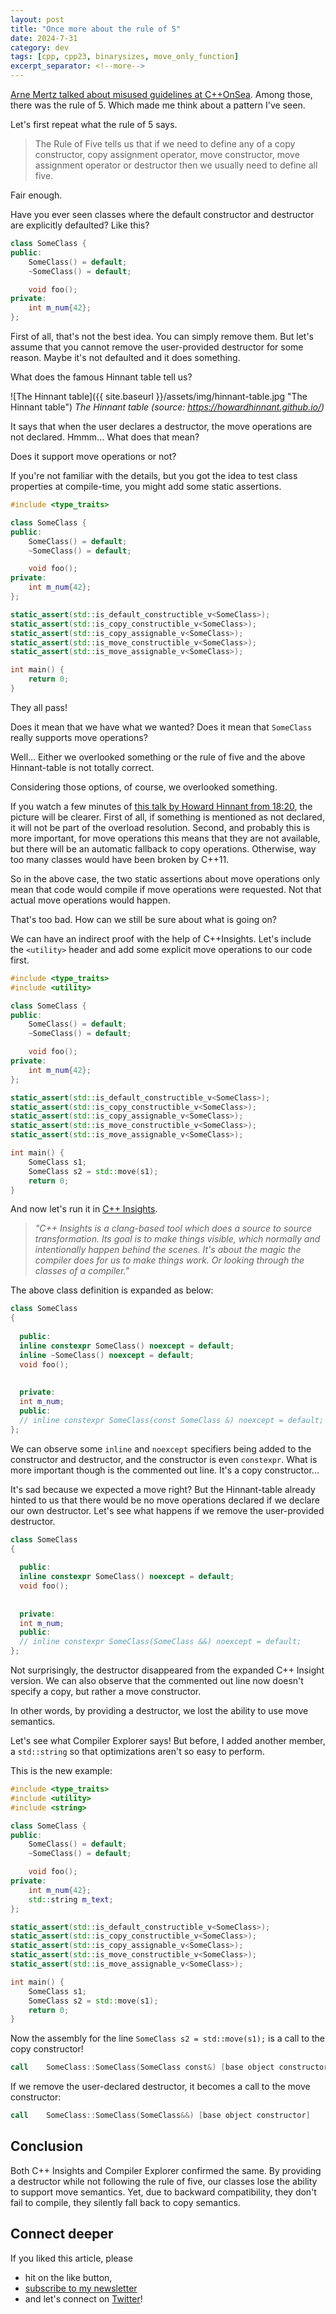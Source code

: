```yaml
---
layout: post
title: "Once more about the rule of 5"
date: 2024-7-31
category: dev
tags: [cpp, cpp23, binarysizes, move_only_function]
excerpt_separator: <!--more-->
---
```

[Arne Mertz talked about misused guidelines at C++OnSea](https://www.sandordargo.com/blog/2024/07/10/cpponsea2024-trip-report#my-favourite-talks). Among those, there was the rule of 5. Which made me think about a pattern I've seen.

Let's first repeat what the rule of 5 says.
> The Rule of Five tells us that if we need to define any of a copy constructor, copy assignment operator, move constructor, move assignment operator or destructor then we usually need to define all five. 

Fair enough.

Have you ever seen classes where the default constructor and destructor are explicitly defaulted? Like this?

```cpp
class SomeClass {
public:
    SomeClass() = default;
    ~SomeClass() = default;

    void foo();
private:
    int m_num{42};
};
```

First of all, that's not the best idea. You can simply remove them. But let's assume that you cannot remove the user-provided destructor for some reason. Maybe it's not defaulted and it does something.

What does the famous Hinnant table tell us?

![The Hinnant table]({{ site.baseurl }}/assets/img/hinnant-table.jpg "The Hinnant table")
_The Hinnant table (source: https://howardhinnant.github.io/)_

It says that when the user declares a destructor, the move operations are not declared. Hmmm... What does that mean?

Does it support move operations or not?

If you're not familiar with the details, but you got the idea to test class properties at compile-time, you might add some static assertions.


```cpp
#include <type_traits>

class SomeClass {
public:
    SomeClass() = default;
    ~SomeClass() = default;

    void foo();
private:
    int m_num{42};
};

static_assert(std::is_default_constructible_v<SomeClass>);
static_assert(std::is_copy_constructible_v<SomeClass>);
static_assert(std::is_copy_assignable_v<SomeClass>);
static_assert(std::is_move_constructible_v<SomeClass>);
static_assert(std::is_move_assignable_v<SomeClass>);

int main() {
    return 0;
}
```

They all pass!

Does it mean that we have what we wanted? Does it mean that `SomeClass` really supports move operations?

Well... Either we overlooked something or the rule of five and the above Hinnant-table is not totally correct.

Considering those options, of course, we overlooked something.

If you watch a few minutes of [this talk by Howard Hinnant from 18:20](https://youtu.be/vLinb2fgkHk?si=42VB8-4QEpBNt4CP&t=1100), the picture will be clearer. First of all, if something is mentioned as not declared, it will not be part of the overload resolution. Second, and probably this is more important, for move operations this means that they are not available, but there will be an automatic fallback to copy operations. Otherwise, way too many classes would have been broken by C++11.

So in the above case, the two static assertions about move operations only mean that code would compile if move operations were requested. Not that actual move operations would happen.

That's too bad. How can we still be sure about what is going on?

We can have an indirect proof with the help of C++Insights. Let's include the `<utility>` header and add some explicit move operations to our code first.

```cpp
#include <type_traits>
#include <utility>

class SomeClass {
public:
    SomeClass() = default;
    ~SomeClass() = default;

    void foo();
private:
    int m_num{42};
};

static_assert(std::is_default_constructible_v<SomeClass>);
static_assert(std::is_copy_constructible_v<SomeClass>);
static_assert(std::is_copy_assignable_v<SomeClass>);
static_assert(std::is_move_constructible_v<SomeClass>);
static_assert(std::is_move_assignable_v<SomeClass>);

int main() {
    SomeClass s1;
    SomeClass s2 = std::move(s1);
    return 0;
}
```

And now let's run it in [C++ Insights](https://cppinsights.io/about.html).

> *"C++ Insights is a clang-based tool which does a source to source transformation. Its goal is to make things visible, which normally and intentionally happen behind the scenes. It's about the magic the compiler does for us to make things work. Or looking through the classes of a compiler."*

The above class definition is expanded as below:

```cpp
class SomeClass
{
  
  public: 
  inline constexpr SomeClass() noexcept = default;
  inline ~SomeClass() noexcept = default;
  void foo();
  
  
  private: 
  int m_num;
  public: 
  // inline constexpr SomeClass(const SomeClass &) noexcept = default;
};
```

We can observe some `inline` and `noexcept` specifiers being added to the constructor and destructor, and the constructor is even `constexpr`. What is more important though is the commented out line. It's a copy constructor...

It's sad because we expected a move right? But the Hinnant-table already hinted to us that there would be no move operations declared if we declare our own destructor. Let's see what happens if we remove the user-provided destructor.

```cpp
class SomeClass
{
  
  public: 
  inline constexpr SomeClass() noexcept = default;
  void foo();
  
  
  private: 
  int m_num;
  public: 
  // inline constexpr SomeClass(SomeClass &&) noexcept = default;
};
```

Not surprisingly, the destructor disappeared from the expanded C++ Insight version. We can also observe that the commented out line now doesn't specify a copy, but rather a move constructor.

In other words, by providing a destructor, we lost the ability to use move semantics.

Let's see what Compiler Explorer says! But before, I added another member, a `std::string` so that optimizations aren't so easy to perform.

This is the new example:

```cpp
#include <type_traits>
#include <utility>
#include <string>

class SomeClass {
public:
    SomeClass() = default;
    ~SomeClass() = default;

    void foo();
private:
    int m_num{42};
    std::string m_text;
};

static_assert(std::is_default_constructible_v<SomeClass>);
static_assert(std::is_copy_constructible_v<SomeClass>);
static_assert(std::is_copy_assignable_v<SomeClass>);
static_assert(std::is_move_constructible_v<SomeClass>);
static_assert(std::is_move_assignable_v<SomeClass>);

int main() {
    SomeClass s1;
    SomeClass s2 = std::move(s1);
    return 0;
}
```

Now the assembly for the line `SomeClass s2 = std::move(s1);` is a call to the copy constructor!

```asm
call    SomeClass::SomeClass(SomeClass const&) [base object constructor]
```

If we remove the user-declared destructor, it becomes a call to the move constructor:

```asm
call    SomeClass::SomeClass(SomeClass&&) [base object constructor]
```

## Conclusion

Both C++ Insights and Compiler Explorer confirmed the same. By providing a destructor while not following the rule of five, our classes lose the ability to support move semantics. Yet, due to backward compatibility, they don't fail to compile, they silently fall back to copy semantics.

## Connect deeper

If you liked this article, please 
- hit on the like button,  
- [subscribe to my newsletter](http://eepurl.com/gvcv1j) 
- and let's connect on [Twitter](https://twitter.com/SandorDargo)!  
